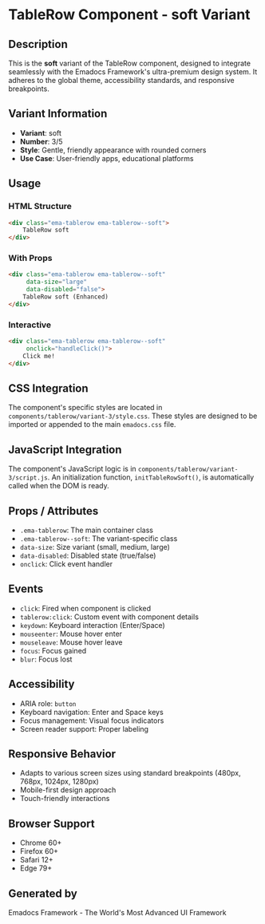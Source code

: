 # TableRow Component - soft Variant

## Description
This is the **soft** variant of the TableRow component, designed to integrate seamlessly with the Emadocs Framework's ultra-premium design system. It adheres to the global theme, accessibility standards, and responsive breakpoints.

## Variant Information
- **Variant**: soft
- **Number**: 3/5
- **Style**: Gentle, friendly appearance with rounded corners
- **Use Case**: User-friendly apps, educational platforms

## Usage

### HTML Structure
```html
<div class="ema-tablerow ema-tablerow--soft">
    TableRow soft
</div>
```

### With Props
```html
<div class="ema-tablerow ema-tablerow--soft" 
     data-size="large" 
     data-disabled="false">
    TableRow soft (Enhanced)
</div>
```

### Interactive
```html
<div class="ema-tablerow ema-tablerow--soft" 
     onclick="handleClick()">
    Click me!
</div>
```

## CSS Integration
The component's specific styles are located in `components/tablerow/variant-3/style.css`. These styles are designed to be imported or appended to the main `emadocs.css` file.

## JavaScript Integration
The component's JavaScript logic is in `components/tablerow/variant-3/script.js`. An initialization function, `initTableRowSoft()`, is automatically called when the DOM is ready.

## Props / Attributes
- `.ema-tablerow`: The main container class
- `.ema-tablerow--soft`: The variant-specific class
- `data-size`: Size variant (small, medium, large)
- `data-disabled`: Disabled state (true/false)
- `onclick`: Click event handler

## Events
- `click`: Fired when component is clicked
- `tablerow:click`: Custom event with component details
- `keydown`: Keyboard interaction (Enter/Space)
- `mouseenter`: Mouse hover enter
- `mouseleave`: Mouse hover leave
- `focus`: Focus gained
- `blur`: Focus lost

## Accessibility
- ARIA role: `button`
- Keyboard navigation: Enter and Space keys
- Focus management: Visual focus indicators
- Screen reader support: Proper labeling

## Responsive Behavior
- Adapts to various screen sizes using standard breakpoints (480px, 768px, 1024px, 1280px)
- Mobile-first design approach
- Touch-friendly interactions

## Browser Support
- Chrome 60+
- Firefox 60+
- Safari 12+
- Edge 79+

## Generated by
Emadocs Framework - The World's Most Advanced UI Framework

